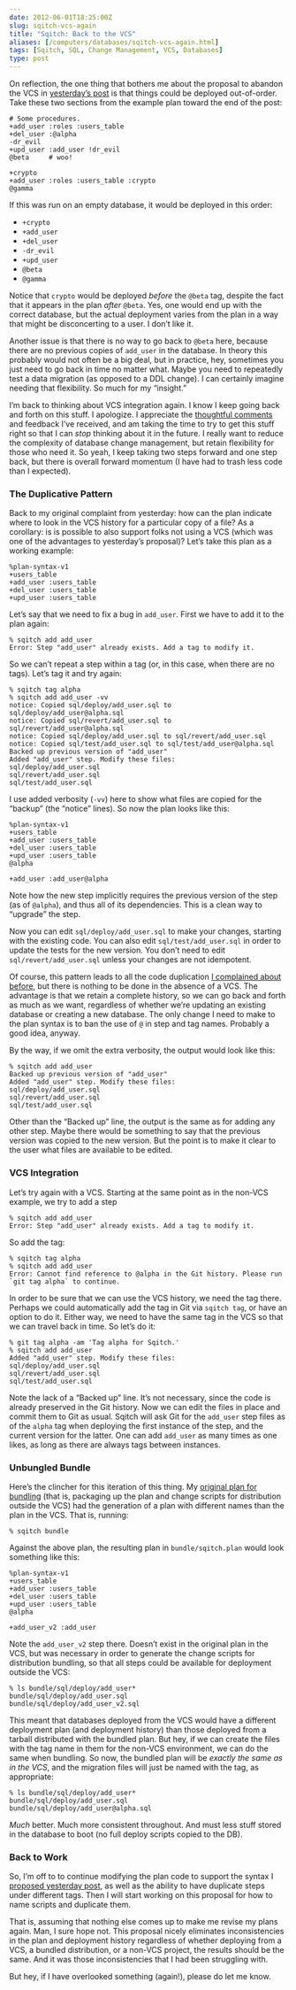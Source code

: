 ```yaml
--- 
date: 2012-06-01T18:25:00Z
slug: sqitch-vcs-again
title: "Sqitch: Back to the VCS"
aliases: [/computers/databases/sqitch-vcs-again.html]
tags: [Sqitch, SQL, Change Management, VCS, Databases]
type: post
---
```


On reflection, the one thing that bothers me about the proposal to abandon the
VCS in [yesterday’s post] is that things could be deployed out-of-order. Take
these two sections from the example plan toward the end of the post:

    # Some procedures.
    +add_user :roles :users_table
    +del_user :@alpha
    -dr_evil
    +upd_user :add_user !dr_evil
    @beta     # woo!

    +crypto
    +add_user :roles :users_table :crypto
    @gamma

If this was run on an empty database, it would be deployed in this order:

-   `+crypto`
-   `+add_user`
-   `+del_user`
-   `-dr_evil`
-   `+upd_user`
-   `@beta`
-   `@gamma`

Notice that `crypto` would be deployed *before* the `@beta` tag, despite the
fact that it appears in the plan *after* `@beta`. Yes, one would end up with the
correct database, but the actual deployment varies from the plan in a way that
might be disconcerting to a user. I don’t like it.

Another issue is that there is no way to go back to `@beta` here, because there
are no previous copies of `add_user` in the database. In theory this probably
would not often be a big deal, but in practice, hey, sometimes you just need to
go back in time no matter what. Maybe you need to repeatedly test a data
migration (as opposed to a DDL change). I can certainly imagine needing that
flexibility. So much for my “insight.”

I’m back to thinking about VCS integration again. I know I keep going back and
forth on this stuff. I apologize. I appreciate the [thoughtful comments] and
feedback I’ve received, and am taking the time to try to get this stuff right so
that I can *stop* thinking about it in the future. I really want to reduce the
complexity of database change management, but retain flexibility for those who
need it. So yeah, I keep taking two steps forward and one step back, but there
is overall forward momentum (I have had to trash less code than I expected).

### The Duplicative Pattern

Back to my original complaint from yesterday: how can the plan indicate where to
look in the VCS history for a particular copy of a file? As a corollary: is is
possible to also support folks not using a VCS (which was one of the advantages
to yesterday’s proposal)? Let’s take this plan as a working example:

    %plan-syntax-v1
    +users_table
    +add_user :users_table
    +del_user :users_table
    +upd_user :users_table

Let’s say that we need to fix a bug in `add_user`. First we have to add it to
the plan again:

    % sqitch add add_user
    Error: Step "add_user" already exists. Add a tag to modify it.

So we can’t repeat a step within a tag (or, in this case, when there are no
tags). Let’s tag it and try again:

    % sqitch tag alpha
    % sqitch add add_user -vv
    notice: Copied sql/deploy/add_user.sql to sql/deploy/add_user@alpha.sql
    notice: Copied sql/revert/add_user.sql to sql/revert/add_user@alpha.sql
    notice: Copied sql/deploy/add_user.sql to sql/revert/add_user.sql
    notice: Copied sql/test/add_user.sql to sql/test/add_user@alpha.sql
    Backed up previous version of "add_user"
    Added "add_user" step. Modify these files:
    sql/deploy/add_user.sql
    sql/revert/add_user.sql
    sql/test/add_user.sql

I use added verbosity (`-vv`) here to show what files are copied for the
“backup” (the “notice” lines). So now the plan looks like this:

    %plan-syntax-v1
    +users_table
    +add_user :users_table
    +del_user :users_table
    +upd_user :users_table
    @alpha

    +add_user :add_user@alpha

Note how the new step implicitly requires the previous version of the step (as
of `@alpha`), and thus all of its dependencies. This is a clean way to “upgrade”
the step.

Now you can edit `sql/deploy/add_user.sql` to make your changes, starting with
the existing code. You can also edit `sql/test/add_user.sql` in order to update
the tests for the new version. You don’t need to edit `sql/revert/add_user.sql`
unless your changes are not idempotent.

Of course, this pattern leads to all the code duplication [I complained about
before], but there is nothing to be done in the absence of a VCS. The advantage
is that we retain a complete history, so we can go back and forth as much as we
want, regardless of whether we’re updating an existing database or creating a
new database. The only change I need to make to the plan syntax is to ban the
use of `@` in step and tag names. Probably a good idea, anyway.

By the way, if we omit the extra verbosity, the output would look like this:

    % sqitch add add_user
    Backed up previous version of "add_user"
    Added "add_user" step. Modify these files:
    sql/deploy/add_user.sql
    sql/revert/add_user.sql
    sql/test/add_user.sql

Other than the “Backed up” line, the output is the same as for adding any other
step. Maybe there would be something to say that the previous version was copied
to the new version. But the point is to make it clear to the user what files are
available to be edited.

### VCS Integration

Let’s try again with a VCS. Starting at the same point as in the non-VCS
example, we try to add a step

    % sqitch add add_user
    Error: Step "add_user" already exists. Add a tag to modify it.

So add the tag:

    % sqitch tag alpha
    % sqitch add add_user
    Error: Cannot find reference to @alpha in the Git history. Please run `git tag alpha` to continue.

In order to be sure that we can use the VCS history, we need the tag there.
Perhaps we could automatically add the tag in Git via `sqitch tag`, or have an
option to do it. Either way, we need to have the same tag in the VCS so that we
can travel back in time. So let’s do it:

    % git tag alpha -am 'Tag alpha for Sqitch.'
    % sqitch add add_user
    Added "add_user" step. Modify these files:
    sql/deploy/add_user.sql
    sql/revert/add_user.sql
    sql/test/add_user.sql

Note the lack of a “Backed up” line. It’s not necessary, since the code is
already preserved in the Git history. Now we can edit the files in place and
commit them to Git as usual. Sqitch will ask Git for the `add_user` step files
as of the `alpha` tag when deploying the first instance of the step, and the
current version for the latter. One can add `add_user` as many times as one
likes, as long as there are always tags between instances.

### Unbungled Bundle

Here’s the clincher for this iteration of this thing. My [original plan for
bundling] (that is, packaging up the plan and change scripts for distribution
outside the VCS) had the generation of a plan with different names than the plan
in the VCS. That is, running:

    % sqitch bundle

Against the above plan, the resulting plan in `bundle/sqitch.plan` would look
something like this:

    %plan-syntax-v1
    +users_table
    +add_user :users_table
    +del_user :users_table
    +upd_user :users_table
    @alpha

    +add_user_v2 :add_user

Note the `add_user_v2` step there. Doesn’t exist in the original plan in the
VCS, but was necessary in order to generate the change scripts for distribution
bundling, so that all steps could be available for deployment outside the VCS:

    % ls bundle/sql/deploy/add_user*
    bundle/sql/deploy/add_user.sql
    bundle/sql/deploy/add_user_v2.sql

This meant that databases deployed from the VCS would have a different
deployment plan (and deployment history) than those deployed from a tarball
distributed with the bundled plan. But hey, if we can create the files with the
tag name in them for the non-VCS environment, we can do the same when bundling.
So now, the bundled plan will be *exactly the same as in the VCS*, and the
migration files will just be named with the tag, as appropriate:

    % ls bundle/sql/deploy/add_user*
    bundle/sql/deploy/add_user.sql
    bundle/sql/deploy/add_user@alpha.sql

*Much* better. Much more consistent throughout. And must less stuff stored in
the database to boot (no full deploy scripts copied to the DB).

### Back to Work

So, I’m off to to continue modifying the plan code to support the syntax I
[proposed yesterday post][yesterday’s post], as well as the ability to have
duplicate steps under different tags. Then I will start working on this proposal
for how to name scripts and duplicate them.

That is, assuming that nothing else comes up to make me revise my plans again.
Man, I sure hope not. This proposal nicely eliminates inconsistencies in the
plan and deployment history regardless of whether deploying from a VCS, a
bundled distribution, or a non-VCS project, the results should be the same. And
it was those inconsistencies that I had been struggling with.

But hey, if I have overlooked something (again!), please do let me know.

  [yesterday’s post]: /computers/databases/evolving-sqitch-plan.html
  [thoughtful comments]: /computers/databases/evolving-sqitch-plan.html#tb
  [I complained about before]: /computers/databases/sql-change-management-sans-redundancy.html
  [original plan for bundling]: http://search.cpan.org/~dwheeler/App-Sqitch-0.31-TRIAL/lib/sqitchtutorial.pod#Ship_It!
